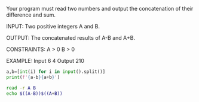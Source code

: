 Your program must read two numbers and output the concatenation of their difference and sum.

INPUT:
Two positive integers A and B.

OUTPUT:
The concatenated results of A-B and A+B.

CONSTRAINTS:
A > 0
B > 0

EXAMPLE:
Input
6 4
Output
210

```py
a,b=[int(i) for i in input().split()]
print(f'{a-b}{a+b}')
```

```bash
read -r A B
echo $((A-B))$((A+B))
```